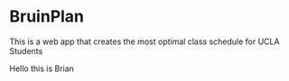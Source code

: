 # BruinPlan
This is a web app that creates the most optimal class schedule for UCLA Students

Hello this is Brian
